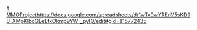 [# MMOProject](https://docs.google.com/spreadsheets/d/1wTx9wYREnV5sKD0U-XMpKlboGLeEtxOkmp9YW-_pyIQ/edit#gid=815772435)https://docs.google.com/spreadsheets/d/1wTx9wYREnV5sKD0U-XMpKlboGLeEtxOkmp9YW-_pyIQ/edit#gid=815772435
